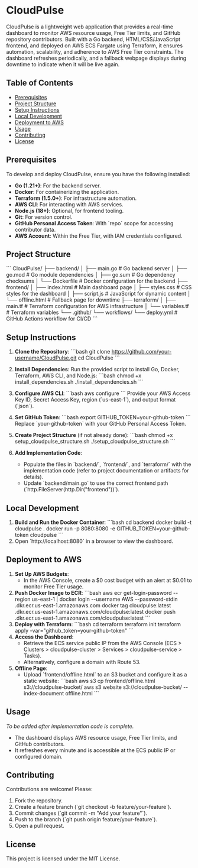 # CloudPulse

CloudPulse is a lightweight web application that provides a real-time dashboard to monitor AWS resource usage, Free Tier limits, and GitHub repository contributors. Built with a Go backend, HTML/CSS/JavaScript frontend, and deployed on AWS ECS Fargate using Terraform, it ensures automation, scalability, and adherence to AWS Free Tier constraints. The dashboard refreshes periodically, and a fallback webpage displays during downtime to indicate when it will be live again.

## Table of Contents
- [Prerequisites](#prerequisites)
- [Project Structure](#project-structure)
- [Setup Instructions](#setup-instructions)
- [Local Development](#local-development)
- [Deployment to AWS](#deployment-to-aws)
- [Usage](#usage)
- [Contributing](#contributing)
- [License](#license)

## Prerequisites
To develop and deploy CloudPulse, ensure you have the following installed:
- **Go (1.21+)**: For the backend server.
- **Docker**: For containerizing the application.
- **Terraform (1.5.0+)**: For infrastructure automation.
- **AWS CLI**: For interacting with AWS services.
- **Node.js (18+)**: Optional, for frontend tooling.
- **Git**: For version control.
- **GitHub Personal Access Token**: With \`repo\` scope for accessing contributor data.
- **AWS Account**: Within the Free Tier, with IAM credentials configured.

## Project Structure
\`\`\`
CloudPulse/
├── backend/
│   ├── main.go          # Go backend server
│   ├── go.mod          # Go module dependencies
│   ├── go.sum          # Go dependency checksums
│   └── Dockerfile      # Docker configuration for the backend
├── frontend/
│   ├── index.html      # Main dashboard page
│   ├── styles.css      # CSS styles for the dashboard
│   ├── script.js       # JavaScript for dynamic content
│   └── offline.html    # Fallback page for downtime
├── terraform/
│   ├── main.tf         # Terraform configuration for AWS infrastructure
│   └── variables.tf    # Terraform variables
└── .github/
    └── workflows/
        └── deploy.yml      # GitHub Actions workflow for CI/CD
\`\`\`

## Setup Instructions
1. **Clone the Repository**:
   \`\`\`bash
   git clone https://github.com/your-username/CloudPulse.git
   cd CloudPulse
   \`\`\`

2. **Install Dependencies**:
   Run the provided script to install Go, Docker, Terraform, AWS CLI, and Node.js:
   \`\`\`bash
   chmod +x install_dependencies.sh
   ./install_dependencies.sh
   \`\`\`

3. **Configure AWS CLI**:
   \`\`\`bash
   aws configure
   \`\`\`
   Provide your AWS Access Key ID, Secret Access Key, region (\`us-east-1\`), and output format (\`json\`).

4. **Set GitHub Token**:
   \`\`\`bash
   export GITHUB_TOKEN=your-github-token
   \`\`\`
   Replace \`your-github-token\` with your GitHub Personal Access Token.

5. **Create Project Structure** (if not already done):
   \`\`\`bash
   chmod +x setup_cloudpulse_structure.sh
   ./setup_cloudpulse_structure.sh
   \`\`\`

6. **Add Implementation Code**:
   - Populate the files in \`backend/\`, \`frontend/\`, and \`terraform/\` with the implementation code (refer to project documentation or artifacts for details).
   - Update \`backend/main.go\` to use the correct frontend path (\`http.FileServer(http.Dir("frontend"))\`).

## Local Development
1. **Build and Run the Docker Container**:
   \`\`\`bash
   cd backend
   docker build -t cloudpulse .
   docker run -p 8080:8080 -e GITHUB_TOKEN=your-github-token cloudpulse
   \`\`\`
2. Open \`http://localhost:8080\` in a browser to view the dashboard.

## Deployment to AWS
1. **Set Up AWS Budgets**:
   - In the AWS Console, create a \$0 cost budget with an alert at \$0.01 to monitor Free Tier usage.
2. **Push Docker Image to ECR**:
   \`\`\`bash
   aws ecr get-login-password --region us-east-1 | docker login --username AWS --password-stdin <your-account-id>.dkr.ecr.us-east-1.amazonaws.com
   docker tag cloudpulse:latest <your-account-id>.dkr.ecr.us-east-1.amazonaws.com/cloudpulse:latest
   docker push <your-account-id>.dkr.ecr.us-east-1.amazonaws.com/cloudpulse:latest
   \`\`\`
3. **Deploy with Terraform**:
   \`\`\`bash
   cd terraform
   terraform init
   terraform apply -var="github_token=your-github-token"
   \`\`\`
4. **Access the Dashboard**:
   - Retrieve the ECS service public IP from the AWS Console (ECS > Clusters > cloudpulse-cluster > Services > cloudpulse-service > Tasks).
   - Alternatively, configure a domain with Route 53.
5. **Offline Page**:
   - Upload \`frontend/offline.html\` to an S3 bucket and configure it as a static website:
     \`\`\`bash
     aws s3 cp frontend/offline.html s3://cloudpulse-bucket/
     aws s3 website s3://cloudpulse-bucket/ --index-document offline.html
     \`\`\`

## Usage
*To be added after implementation code is complete.*
- The dashboard displays AWS resource usage, Free Tier limits, and GitHub contributors.
- It refreshes every minute and is accessible at the ECS public IP or configured domain.

## Contributing
Contributions are welcome! Please:
1. Fork the repository.
2. Create a feature branch (\`git checkout -b feature/your-feature\`).
3. Commit changes (\`git commit -m "Add your feature"\`).
4. Push to the branch (\`git push origin feature/your-feature\`).
5. Open a pull request.

## License
This project is licensed under the MIT License.
